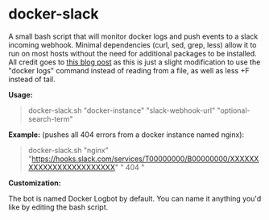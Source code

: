 # docker-slack
A small bash script that will monitor docker logs and push events to a slack incoming webhook.
Minimal dependencies (curl, sed, grep, less) allow it to run on most hosts without the need for additional packages to be installed.  All credit goes to [this blog post](http://blog.getpostman.com/2015/12/23/stream-any-log-file-to-slack-using-curl/) as this is just a slight modification to use the "docker logs" command instead of reading from a file, as well as less +F instead of tail.

**Usage:**

> docker-slack.sh "docker-instance" "slack-webhook-url" "optional-search-term"

**Example:** (pushes all 404 errors from a docker instance named nginx):

>docker-slack.sh "nginx" "https://hooks.slack.com/services/T00000000/B00000000/XXXXXXXXXXXXXXXXXXXXXXXX" " 404 "

**Customization:**

The bot is named Docker Logbot by default.  You can name it anything you'd like by editing the bash script.
